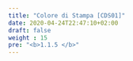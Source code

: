 ```yaml
---
title: "Colore di Stampa [CDS01]"
date: 2020-04-24T22:47:10+02:00
draft: false
weight : 15
pre: "<b>1.1.5 </b>"
---
```

